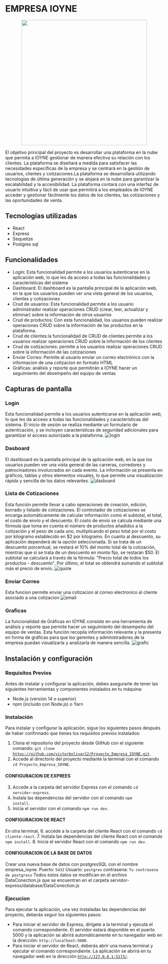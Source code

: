 # EMPRESA IOYNE
<p align="center">
  <img src="https://github.com/victorbolivar12/Proyecto_Empresa_IOYNE/blob/main/cliente-react/src/assets/Logoo.png" width="400" height="400">
</p>
El objetivo principal del proyecto es desarrollar una plataforma en la nube que permita a IOYNE gestionar de manera efectiva su relación con los clientes. La plataforma se diseñará a medida para satisfacer las necesidades específicas de la empresa y se centrará en la gestión de usuarios, clientes y cotizaciones.La plataforma se desarrollará utilizando tecnologías de última generación y se alojará en la nube para garantizar la escalabilidad y la accesibilidad. La plataforma contará con una interfaz de usuario intuitiva y fácil de usar que permitirá a los empleados de IOYNE acceder y gestionar fácilmente los datos de los clientes, las cotizaciones y las oportunidades de venta.

## Tecnologías utilizadas
- React
- Express
- Sequelize
- Postgres sql

## Funcionalidades
- Login: Esta funcionalidad permite a los usuarios autenticarse en la aplicación web, lo que les da acceso a todas las funcionalidades y características del sistema
- Dashboard: El dashboard es la pantalla principal de la aplicación web, en la que los usuarios pueden ver una vista general de los usuarios, clientes y cotizaciones
- Crud de usuarios: Esta funcionalidad permite a los usuario administrador realizar operaciones CRUD (crear, leer, actualizar y eliminar) sobre la información de otros usuarios
- Crud de productos: Con esta funcionalidad, los usuarios pueden realizar operaciones CRUD sobre la información de las productos en la plataforma.
- Crud de clientes:la funcionalidad de CRUD de clientes permite a los usuarios realizar operaciones CRUD sobre la información de los clientes
- Crud de cotizaciones: permite a los usuarios realizar operaciones CRUD sobre la información de las cotizaciones
- Enviar Correo: Permite al usuario enviar un correo electrónico con la informacion de una cotizacion en formato HTML
- Gráficas: análisis y reporte que permitirán a IOYNE hacer un seguimiento del desempeño del equipo de ventas

## Capturas de pantalla
### Login
Esta funcionalidad permite a los usuarios autenticarse en la aplicación web, lo que les da acceso a todas las funcionalidades y características del sistema. El inicio de sesión se realiza mediante un formulario de autenticación, y se incluyen características de seguridad adicionales para garantizar el acceso autorizado a la plataforma.
![login](https://github.com/victorbolivar12/Proyecto_Empresa_IOYNE/blob/main/cliente-react/src/assets/Login.png)

### Dasboard
El dashboard es la pantalla principal de la aplicación web, en la que los usuarios pueden ver una vista general de las carreras, corredores y patrocinadores involucrados en cada evento. La información se presenta en gráficos, tablas y otros elementos visuales, lo que permite una visualización rápida y sencilla de los datos relevantes.
![dasboard](https://github.com/victorbolivar12/Proyecto_Empresa_IOYNE/blob/main/cliente-react/src/assets/Dashboard.png)

### Lista de Cotizaciones 
Esta función permite llevar a cabo operaciones de creación, edición, borrado y listado de cotizaciones. El controlador de cotizaciones se encarga automáticamente de calcular información como el subtotal, el total, el costo de envío y el descuento.
El costo de envío se calcula mediante una fórmula que toma en cuenta el número de productos añadidos a la cotización y el peso de cada uno, multiplicando el peso total por el costo por kilogramo establecido en $2 por kilogramo.
En cuanto al descuento, su aplicación dependerá de la opción seleccionada. Si se trata de un descuento porcentual, se restará el 10% del monto total de la cotización, mientras que si se trata de un descuento en monto fijo, se restarán $50.
El subtotal se calculará a través de la fórmula: "Precio total de todos los productos - descuento".
Por último, el total se obtendrá sumando el subtotal más el precio de envío.
![quote](https://github.com/victorbolivar12/Proyecto_Empresa_IOYNE/blob/main/cliente-react/src/assets/Lista%20de%20cotizaciones.png)

### Enviar Correo
Esta funcion permite enviar una cotizacion al correo electronico al cliente asociado a una cotizacion 
![email](https://github.com/victorbolivar12/Proyecto_Empresa_IOYNE/blob/main/cliente-react/src/assets/Cotizacion%20correo.png)

### Graficas
La funcionalidad de Gráficas en IOYNE consiste en una herramienta de análisis y reporte que permite hacer un seguimiento del desempeño del equipo de ventas. Esta función recopila información relevante y la presenta en forma de gráficas para que los gerentes y administradores de la empresa puedan visualizarla y analizarla de manera sencilla.
![grafic](https://github.com/victorbolivar12/Proyecto_Empresa_IOYNE/blob/main/cliente-react/src/assets/GRAFICAS.png)

## Instalación y configuración
### Requisitos Previos
Antes de instalar y configurar la aplicación, debes asegurarte de tener las siguientes herramientas y componentes instalados en tu máquina:
- Node.js (versión 14 o superior)
- npm (incluido con Node.js) o Yarn

### Instalación
Para instalar y configurar la aplicación, sigue los siguientes pasos después de haber confirmado que tienes los requisitos previos instalados:

1. Clona el repositorio del proyecto desde GitHub con el siguiente comando: <code>git clone https://github.com/victorbolivar12/Proyecto_Empresa_IOYNE.git</code>.
2. Accede al directorio del proyecto mediante la terminal con el comando <code>cd Proyecto_Empresa_IOYNE</code>.

#### CONFIGURACION DE EXPREES
3. Accede a la carpeta del servidor Express con el comando <code>cd servidor-express</code>.
4. Instala las dependencias del servidor con el comando <code>npm install</code>.
5. Inicia el servidor con el comando <code>npm run dev</code>.

#### CONFIGURACION DE REACT
En otra terminal,
6. accede a la carpeta del cliente React con el comando <code>cd cliente-react</code>.
7. Instala las dependencias del cliente React con el comando <code>npm install</code>.
8. Inicia el servidor React con el comando <code>npm run dev</code>.

#### CONFIGURACION DE LA BASE DE DATOS
Crear una nueva base de datos con postgresSQL con el nombre empresa_ioyne.
Puerto: <code>5432</code>
Usuario: <code>postgres</code>
contrasena: <code>Tu contrasena de postgress</code>
Todos estos datos se modifican en el archivo DataConection.js que se encuentran en el carpeta servidor-express/database/DataConection.js

### Ejecucion
Para ejecutar la aplicación, una vez instaladas las dependencias del proyecto, deberás seguir los siguientes pasos: 
- Para iniciar el servidor de Express, dirígete a la terminal y ejecuta el comando correspondiente. El servidor estará disponible en el puerto 5000 y la aplicación se abrirá automáticamente en tu navegador web en la dirección: <code>http://localhost:5000</code>.
- Para iniciar el servidor de React, deberás abrir una nueva terminal y ejecutar el comando correspondiente. La aplicación se abrirá en tu navegador web en la dirección <code>http://127.0.0.1:5173/</code>. 
